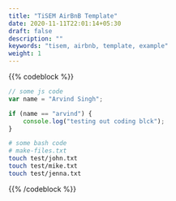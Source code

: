 ```yaml
---
title: "TiSEM AirBnB Template"
date: 2020-11-11T22:01:14+05:30
draft: false
description: ""
keywords: "tisem, airbnb, template, example"
weight: 1
---
```


{{% codeblock %}}

```js
// some js code
var name = "Arvind Singh";

if (name == "arvind") {
	console.log("testing out coding blck");
}
```

```bash
# some bash code
# make-files.txt
touch test/john.txt
touch test/mike.txt
touch test/jenna.txt
```

{{% /codeblock %}}
